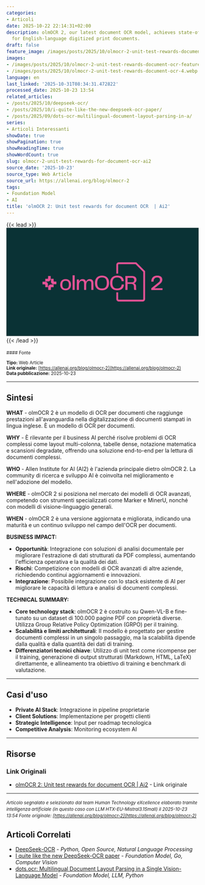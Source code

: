 ```yaml
---
categories:
- Articoli
date: 2025-10-22 22:14:31+02:00
description: olmOCR 2, our latest document OCR model, achieves state-of-the-art performance
  for English-language digitized print documents.
draft: false
feature_image: /images/posts/2025/10/olmocr-2-unit-test-rewards-document-ocr-featured.webp
images:
- /images/posts/2025/10/olmocr-2-unit-test-rewards-document-ocr-featured.webp
- /images/posts/2025/10/olmocr-2-unit-test-rewards-document-ocr-4.webp
language: en
last_linked: '2025-10-31T08:34:31.472822'
processed_date: 2025-10-23 13:54
related_articles:
- /posts/2025/10/deepseek-ocr/
- /posts/2025/10/i-quite-like-the-new-deepseek-ocr-paper/
- /posts/2025/09/dots-ocr-multilingual-document-layout-parsing-in-a/
series:
- Articoli Interessanti
showDate: true
showPagination: true
showReadingTime: true
showWordCount: true
slug: olmocr-2-unit-test-rewards-for-document-ocr-ai2
source_date: '2025-10-23'
source_type: Web Article
source_url: https://allenai.org/blog/olmocr-2
tags:
- Foundation Model
- AI
title: 'olmOCR 2: Unit test rewards for document OCR  | Ai2'
---
```


{{< lead >}}
![Featured image](/images/posts/2025/10/olmocr-2-unit-test-rewards-document-ocr-featured.webp)
{{< /lead >}}

<small>
#### Fonte

**Tipo:** Web Article  
**Link originale:** [https://allenai.org/blog/olmocr-2](https://allenai.org/blog/olmocr-2)  
**Data pubblicazione:** 2025-10-23

</small>

---

## Sintesi

**WHAT** - olmOCR 2 è un modello di OCR per documenti che raggiunge prestazioni all'avanguardia nella digitalizzazione di documenti stampati in lingua inglese. È un modello di OCR per documenti.

**WHY** - È rilevante per il business AI perché risolve problemi di OCR complessi come layout multi-colonna, tabelle dense, notazione matematica e scansioni degradate, offrendo una soluzione end-to-end per la lettura di documenti complessi.

**WHO** - Allen Institute for AI (AI2) è l'azienda principale dietro olmOCR 2. La community di ricerca e sviluppo AI è coinvolta nel miglioramento e nell'adozione del modello.

**WHERE** - olmOCR 2 si posiziona nel mercato dei modelli di OCR avanzati, competendo con strumenti specializzati come Marker e MinerU, nonché con modelli di visione-linguaggio generali.

**WHEN** - olmOCR 2 è una versione aggiornata e migliorata, indicando una maturità e un continuo sviluppo nel campo dell'OCR per documenti.

**BUSINESS IMPACT:**
- **Opportunità**: Integrazione con soluzioni di analisi documentale per migliorare l'estrazione di dati strutturati da PDF complessi, aumentando l'efficienza operativa e la qualità dei dati.
- **Rischi**: Competizione con modelli di OCR avanzati di altre aziende, richiedendo continui aggiornamenti e innovazioni.
- **Integrazione**: Possibile integrazione con lo stack esistente di AI per migliorare le capacità di lettura e analisi di documenti complessi.

**TECHNICAL SUMMARY:**
- **Core technology stack**: olmOCR 2 è costruito su Qwen-VL-B e fine-tunato su un dataset di 100.000 pagine PDF con proprietà diverse. Utilizza Group Relative Policy Optimization (GRPO) per il training.
- **Scalabilità e limiti architetturali**: Il modello è progettato per gestire documenti complessi in un singolo passaggio, ma la scalabilità dipende dalla qualità e dalla quantità dei dati di training.
- **Differenziatori tecnici chiave**: Utilizzo di unit test come ricompense per il training, generazione di output strutturati (Markdown, HTML, LaTeX) direttamente, e allineamento tra obiettivo di training e benchmark di valutazione.

---

## Casi d'uso

- **Private AI Stack**: Integrazione in pipeline proprietarie
- **Client Solutions**: Implementazione per progetti clienti
- **Strategic Intelligence**: Input per roadmap tecnologica
- **Competitive Analysis**: Monitoring ecosystem AI

---



## Risorse

### Link Originali
- [olmOCR 2: Unit test rewards for document OCR  | Ai2](https://allenai.org/blog/olmocr-2) - Link originale


---

*<small>Articolo segnalato e selezionato dal team Human Technology eXcellence elaborato tramite intelligenza artificiale (in questo caso con LLM HTX-EU-Mistral3.1Small) il 2025-10-23 13:54
Fonte originale: [https://allenai.org/blog/olmocr-2](https://allenai.org/blog/olmocr-2)</small>*

## Articoli Correlati

- [DeepSeek-OCR](/posts/2025/10/deepseek-ocr/) - *Python, Open Source, Natural Language Processing*
- [I quite like the new DeepSeek-OCR paper](/posts/2025/10/i-quite-like-the-new-deepseek-ocr-paper/) - *Foundation Model, Go, Computer Vision*
- [dots.ocr: Multilingual Document Layout Parsing in a Single Vision-Language Model](/posts/2025/09/dots-ocr-multilingual-document-layout-parsing-in-a/) - *Foundation Model, LLM, Python*